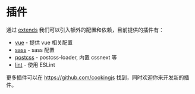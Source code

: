 # 插件

通过 [extends](configuration.html#extends) 我们可以引入额外的配置和依赖，目前提供的插件有：

- [vue](https://github.com/cookingjs/cooking-vue) - 提供 vue 相关配置
- [sass](https://github.com/cookingjs/cooking-sass) - sass 配置
- [postcss](https://github.com/cookingjs/cooking-postcss) - postcss-loader, 内置 cssnext 等
- [lint](https://github.com/cookingjs/cooking-lint) - 使用 ESLint

更多插件可以在 https://github.com/cookingjs 找到，同时欢迎你来开发新的插件。